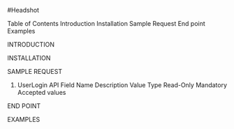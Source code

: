 #Headshot 

Table of Contents
Introduction
Installation
Sample Request
End point
Examples 

INTRODUCTION

INSTALLATION

SAMPLE REQUEST
1. UserLogin API
Field Name
Description
Value Type
Read-Only
Mandatory
Accepted values

END POINT

EXAMPLES 


